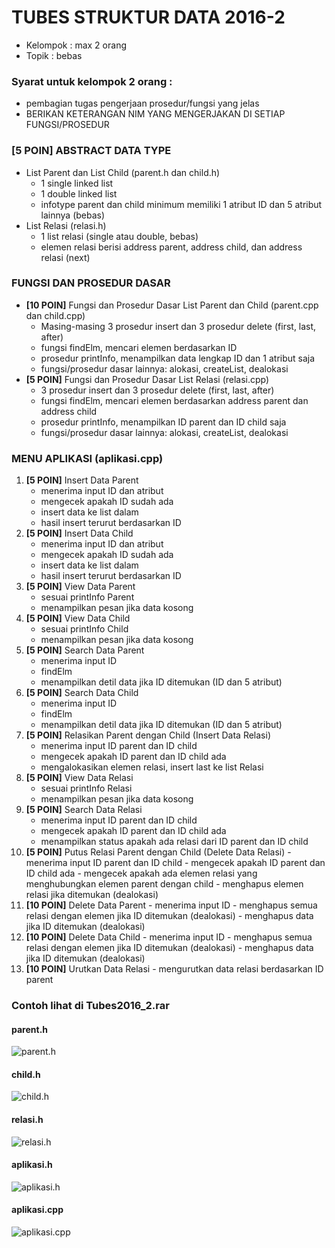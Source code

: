 # TUBES STRUKTUR DATA 2016-2

* Kelompok : max 2 orang
* Topik : bebas

### Syarat untuk kelompok 2 orang : 
- pembagian tugas pengerjaan prosedur/fungsi yang jelas
- BERIKAN KETERANGAN NIM YANG MENGERJAKAN DI SETIAP FUNGSI/PROSEDUR

### [5 POIN] ABSTRACT DATA TYPE
* List Parent dan List Child (parent.h dan child.h)
	- 1 single linked list
	- 1 double linked list
	- infotype parent dan child minimum memiliki 1 atribut ID dan 5 atribut lainnya (bebas)
* List Relasi (relasi.h)
	- 1 list relasi (single atau double, bebas)
	- elemen relasi berisi address parent, address child, dan address relasi (next)

### FUNGSI DAN PROSEDUR DASAR
* <b>[10 POIN]</b> Fungsi dan Prosedur Dasar List Parent dan Child (parent.cpp dan child.cpp)
	- Masing-masing 3 prosedur insert dan 3 prosedur delete (first, last, after)
	- fungsi findElm, mencari elemen berdasarkan ID
	- prosedur printInfo, menampilkan data lengkap ID dan 1 atribut saja
	- fungsi/prosedur dasar lainnya: alokasi, createList, dealokasi
* <b>[5 POIN]</b> Fungsi dan Prosedur Dasar List Relasi (relasi.cpp)
	- 3 prosedur insert dan 3 prosedur delete (first, last, after)
	- fungsi findElm, mencari elemen berdasarkan address parent dan address child
	- prosedur printInfo, menampilkan ID parent dan ID child saja
	- fungsi/prosedur dasar lainnya: alokasi, createList, dealokasi
	
### MENU APLIKASI (aplikasi.cpp)
 1. <b>[5 POIN]</b> Insert Data Parent
	- menerima input ID dan atribut
	- mengecek apakah ID sudah ada 
	- insert data ke list dalam
	- hasil insert terurut berdasarkan ID
 2. <b>[5 POIN]</b> Insert Data Child
	- menerima input ID dan atribut
	- mengecek apakah ID sudah ada 
	- insert data ke list dalam
	- hasil insert terurut berdasarkan ID
 3. <b>[5 POIN]</b> View Data Parent
	- sesuai printInfo Parent
	- menampilkan pesan jika data kosong
 4. <b>[5 POIN]</b> View Data Child
	- sesuai printInfo Child
	- menampilkan pesan jika data kosong
 5. <b>[5 POIN]</b> Search Data Parent
	- menerima input ID 
	- findElm
	- menampilkan detil data jika ID ditemukan (ID dan 5 atribut)
 6. <b>[5 POIN]</b> Search Data Child
	- menerima input ID 
	- findElm
	- menampilkan detil data jika ID ditemukan (ID dan 5 atribut)
 7. <b>[5 POIN]</b> Relasikan Parent dengan Child (Insert Data Relasi)
	- menerima input ID parent dan ID child
	- mengecek apakah ID parent dan ID child ada
	- mengalokasikan elemen relasi, insert last ke list Relasi
 8. <b>[5 POIN]</b> View Data Relasi
	- sesuai printInfo Relasi
	- menampilkan pesan jika data kosong
 9. <b>[5 POIN]</b> Search Data Relasi
	- menerima input ID parent dan ID child
	- mengecek apakah ID parent dan ID child ada
	- menampilkan status apakah ada relasi dari ID parent dan ID child
 10. <b>[5 POIN]</b> Putus Relasi Parent dengan Child (Delete Data Relasi)
	- menerima input ID parent dan ID child
	- mengecek apakah ID parent dan ID child ada
	- mengecek apakah ada elemen relasi yang menghubungkan elemen parent dengan child
	- menghapus elemen relasi jika ditemukan (dealokasi)
 11. <b>[10 POIN]</b> Delete Data Parent
	- menerima input ID
	- menghapus semua relasi dengan elemen jika ID ditemukan (dealokasi)
	- menghapus data jika ID ditemukan (dealokasi)
 12. <b>[10 POIN]</b> Delete Data Child
	- menerima input ID
	- menghapus semua relasi dengan elemen jika ID ditemukan (dealokasi)
	- menghapus data jika ID ditemukan (dealokasi)
 13. <b>[10 POIN]</b> Urutkan Data Relasi
	- mengurutkan data relasi berdasarkan ID parent

### Contoh lihat di Tubes2016_2.rar
#### parent.h
![parent.h](/parent.h.jpg)
#### child.h
![child.h](/child.h.jpg)
#### relasi.h
![relasi.h](/relasi.h.jpg)
#### aplikasi.h
![aplikasi.h](/aplikasi.h.jpg)
#### aplikasi.cpp
![aplikasi.cpp](/aplikasi.cpp.jpg)
